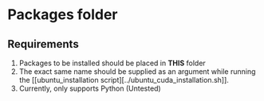 # Packages folder

## Requirements
1. Packages to be installed should be placed in **THIS** folder
2. The exact same name should be supplied as an argument while running the [[ubuntu_installation script][../ubuntu_cuda_installation.sh]].
3. Currently, only supports Python (Untested)
